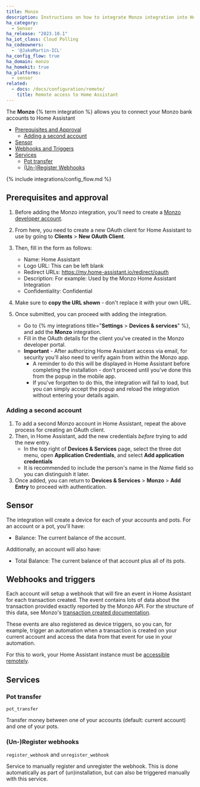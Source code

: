 ```yaml
---
title: Monzo
description: Instructions on how to integrate Monzo integration into Home Assistant.
ha_category:
  - Sensor
ha_release: "2023.10.1"
ha_iot_class: Cloud Polling
ha_codeowners:
  - '@JakeMartin-ICL'
ha_config_flow: true
ha_domain: monzo
ha_homekit: true
ha_platforms:
  - sensor
related:
  - docs: /docs/configuration/remote/
    title: Remote access to Home Assistant
---
```


The **Monzo** {% term integration %} allows you to connect your Monzo bank accounts to Home Assistant

- [Prerequisites and Approval](#prerequisites-and-approval)
  - [Adding a second account](#adding-a-second-account)
- [Sensor](#sensor)
- [Webhooks and Triggers](#webhooks-and-triggers)
- [Services](#services)
  - [Pot transfer](#pot-transfer)
  - [(Un-)Register Webhooks](#un-register-webhooks)

{% include integrations/config_flow.md %}

## Prerequisites and approval

1. Before adding the Monzo integration, you'll need to create a [Monzo developer account](https://developers.monzo.com/). 
2. From here, you need to create a new OAuth client for Home Assistant to use by going to **Clients** > **New OAuth Client**. 
3. Then, fill in the form as follows:
   - Name: Home Assistant
   - Logo URL: This can be left blank
   - Redirect URLs: <https://my.home-assistant.io/redirect/oauth>
   - Description: For example: Used by the Monzo Home Assistant Integration
   - Confidentiality: Confidential

4. Make sure to **copy the URL shown** - don't replace it with your own URL.
5. Once submitted, you can proceed with adding the integration.
   - Go to {% my integrations title="**Settings** > **Devices & services**" %}, and add the **Monzo** integration.
   - Fill in the OAuth details for the client you've created in the Monzo developer portal.
   - **Important** - After authorizing Home Assistant access via email, for security you'll also need to verify again from within the Monzo app. 
     - A reminder to do this will be displayed in Home Assistant before completing the installation - don't proceed until you've done this from the popup in the mobile app.
     - If you've forgotten to do this, the integration will fail to load, but you can simply accept the popup and reload the integration without entering your details again.

### Adding a second account

1. To add a second Monzo account in Home Assistant, repeat the above process for creating an OAuth client.
2. Then, in Home Assistant, add the new credentials *before* trying to add the new entry. 
   - In the top right of **Devices & Services** page, select the three dot menu, open **Application Credentials**, and select **Add application credentials**
   - It is recommended to include the person's name in the *Name* field so you can distinguish it later. 
3. Once added, you can return to **Devices & Services** > **Monzo** > **Add Entry** to proceed with authentication.

## Sensor

The integration will create a device for each of your accounts and pots. For an account or a pot, you'll have:

- Balance: The current balance of the account.

Additionally, an account will also have:

- Total Balance: The current balance of that account plus all of its pots.

## Webhooks and triggers

Each account will setup a webhook that will fire an event in Home Assistant for each transaction created. The event contains lots of data about the transaction provided exactly reported by the Monzo API. For the structure of this data, see Monzo's [transaction created documentation](https://docs.monzo.com/#transaction-created).

These events are also registered as device triggers, so you can, for example, trigger an automation when a transaction is created on your current account and access the data from that event for use in your automation.

<div class='note warning'>

For this to work, your Home Assistant instance must be [accessible remotely](/docs/configuration/remote/).

</div>

## Services

### Pot transfer

`pot_transfer`

Transfer money between one of your accounts (default: current account) and one of your pots.

### (Un-)Register webhooks

`register_webhook` and `unregister_webhook`

Service to manually register and unregister the webhook. This is done automatically as part of (un)installation, but can also be triggered manually with this service.
